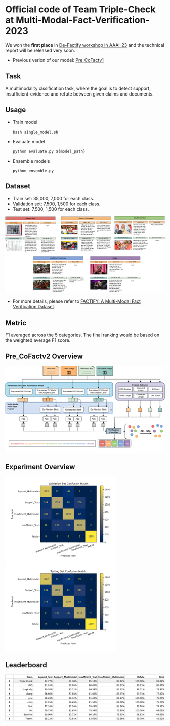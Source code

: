# Official code of Team Triple-Check at Multi-Modal-Fact-Verification-2023
We won the **first place** in [De-Factify workshop in AAAI-23](https://aiisc.ai/defactify2/) and the technical report will be released very soon.

- Previous verion of our model: [Pre_CoFactv1](https://github.com/wywyWang/Multi-Modal-Fact-Verification-2021)

## Task
A multimodality clssification task, where the goal is to detect support, insufficient-evidence and refute between given claims and documents.

## Usage
- Train model
    ```
    bash single_model.sh
    ```
- Evaluate model
    ```
    python evaluate.py ${model_path}
    ```
- Ensemble models
    ```
    python ensemble.py
    ```

## Dataset
- Train set: 35,000, 7,000 for each class.
- Validation set: 7,500, 1,500 for each class.
- Test set: 7,500, 1,500 for each class.
<div align="left">
<img src="assets/dataset_sample.png"  width="650"/>
</div>

- For more details, please refer to [FACTIFY: A Multi-Modal Fact Verification Dataset](https://www.researchgate.net/publication/356342935_FACTIFY_A_Multi-Modal_Fact_Verification_Dataset).

## Metric
F1 averaged across the 5 categories. The final ranking would be based on the weighted average F1 score.

## Pre_CoFactv2 Overview
<div align="left">
<img src="assets/model_framework.png"  width="650"/>
</div>

## Experiment Overview

<div align="left">
<img src="assets/val_confusion_matrix.png" width="350"/>
<img src="assets/test_confusion_matrix.png" width="350"/>
</div>


## Leaderboard
<div align="left">
<img src="assets/leaderboard.png"  width="700"/>
</div>
